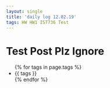```yaml
---
layout: single
title: 'daily log 12.02.19'
tags: HW HW1 IST736 Test
---
```


# Test Post Plz Ignore

<ul>
  {% for tags in page.tags %}
    <li>{{ tags }}</li>
  {% endfor %}
</ul>